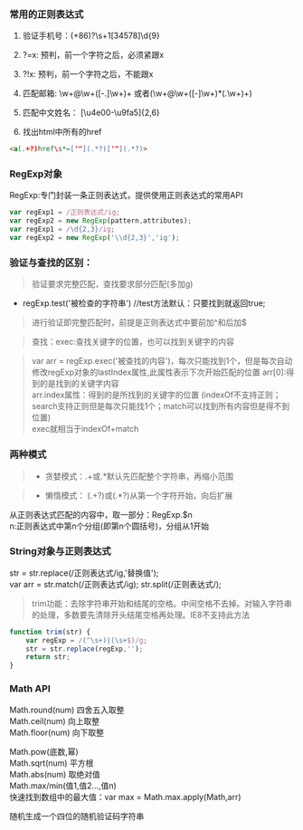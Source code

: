 ### 常用的正则表达式

1. 验证手机号：(\+86)?\s+1[34578]\d{9}   

2. ?=x: 预判，前一个字符之后，必须紧跟x  

3. ?!x: 预判，前一个字符之后，不能跟x   

4. 匹配邮箱: \w+@\w+([-.]\w+)+  或者(\w+@\w+([-]\w+)*(\.\w+)+)  

5. 匹配中文姓名： [\u4e00-\u9fa5]{2,6}  

6. 找出html中所有的href
```html
<a(.+?)href\s*=['"](.*?)['"](.*?)>  
```
### RegExp对象  

 RegExp:专门封装一条正则表达式，提供使用正则表达式的常用API  
```js
var regExp1 = /正则表达式/ig; 
var regExp2 = new RegExp(pattern,attributes);  
var regExp1 = /\d{2,3}/ig;  
var regExp2 = new RegExp('\\d{2,3}','ig');
```
### 验证与查找的区别：

> 验证要求完整匹配，查找要求部分匹配(多加g)

* regExp.test('被检查的字符串') //test方法默认：只要找到就返回true;
> 进行验证即完整匹配时，前提是正则表达式中要前加^和后加$  

> 查找：exec:查找关键字的位置，也可以找到关键字的内容  

> var arr = regExp.exec('被查找的内容')，每次只能找到1个，但是每次自动修改regExp对象的lastIndex属性,此属性表示下次开始匹配的位置 
arr[0]:得到的是找到的关键字内容  
arr.index属性：得到的是所找到的关键字的位置
(indexOf不支持正则；search支持正则但是每次只能找1个；match可以找到所有内容但是得不到位置)  
exec就相当于indexOf+match  

### 两种模式
> * 贪婪模式：.+或.*默认先匹配整个字符串，再缩小范围  

> * 懒惰模式： (.+?)或(.*?)从第一个字符开始，向后扩展   

从正则表达式匹配的内容中，取一部分：RegExp.$n  
n:正则表达式中第n个分组(即第n个圆括号)，分组从1开始  

### String对象与正则表达式 
str = str.replace(/正则表达式/ig,'替换值');  
var arr = str.match(/正则表达式/ig);
str.split(/正则表达式/);  

> trim功能：去除字符串开始和结尾的空格。中间空格不去掉。对输入字符串的处理，多数要先清除开头结尾空格再处理。IE8不支持此方法
```js
function trim(str) {
	var regExp = /(^\s+)|(\s+$)/g;
	str = str.replace(regExp,'');
	return str;
}  
```

### Math API  
Math.round(num) 四舍五入取整  
Math.ceil(num) 向上取整  
Math.floor(num) 向下取整  

Math.pow(底数,幂)  
Math.sqrt(num) 平方根  
Math.abs(num) 取绝对值  
Math.max/min(值1,值2...,值n)  
快速找到数组中的最大值：var max = Math.max.apply(Math,arr)  

随机生成一个四位的随机验证码字符串  



